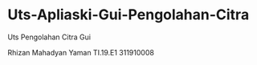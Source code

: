# Uts-Apliaski-Gui-Pengolahan-Citra
Uts Pengolahan Citra Gui

Rhizan Mahadyan Yaman
TI.19.E1
311910008


